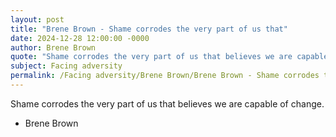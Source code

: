 ```yaml
---
layout: post
title: "Brene Brown - Shame corrodes the very part of us that"
date: 2024-12-28 12:00:00 -0000
author: Brene Brown
quote: "Shame corrodes the very part of us that believes we are capable of change."
subject: Facing adversity
permalink: /Facing adversity/Brene Brown/Brene Brown - Shame corrodes the very part of us that
---
```


Shame corrodes the very part of us that believes we are capable of change.

- Brene Brown
